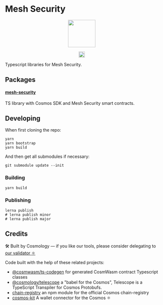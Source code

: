 # Mesh Security 

<p align="center" width="100%">
    <img height="90" src="https://user-images.githubusercontent.com/545047/197502724-4cb0f898-116c-4c14-89c8-3358e89eab70.svg" />
</p>

<p align="center" width="100%">
   <a href="https://github.com/cosmology-tech/mesh-security/blob/main/LICENSE"><img height="20" src="https://img.shields.io/badge/license-MIT-blue.svg"></a>
</p>

Typescript libraries for Mesh Security.

## Packages

#### [mesh-security](packages/mesh-security)

TS library with Cosmos SDK and Mesh Security smart contracts.

## Developing

When first cloning the repo:

```
yarn
yarn bootstrap
yarn build
```

And then get all submodules if necessary:

```
git submodule update --init
```

### Building

```sh
yarn build
```
### Publishing

```
lerna publish
# lerna publish minor
# lerna publish major
```
## Credits

🛠 Built by Cosmology — if you like our tools, please consider delegating to [our validator ⚛️](https://cosmology.tech/validator)

Code built with the help of these related projects:

* [@cosmwasm/ts-codegen](https://github.com/CosmWasm/ts-codegen) for generated CosmWasm contract Typescript classes
* [@cosmology/telescope](https://github.com/cosmology-tech/telescope) a "babel for the Cosmos", Telescope is a TypeScript Transpiler for Cosmos Protobufs.
* [chain-registry](https://github.com/cosmology/chain-registry) an npm module for the official Cosmos chain-registry
* [cosmos-kit](https://github.com/cosmology-tech/cosmos-kit) A wallet connector for the Cosmos ⚛️

